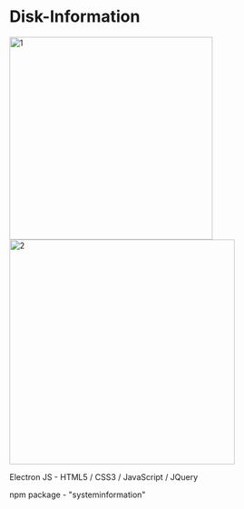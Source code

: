 # Disk-Information

<img src="https://i.ibb.co/TY9hXWR/1.png" alt="1" width="358" hight="120"> <img src="https://i.ibb.co/TcY08xv/2.png" alt="2" width="397" hight="491">

Electron JS - HTML5 / CSS3 / JavaScript / JQuery

npm package - "systeminformation"
